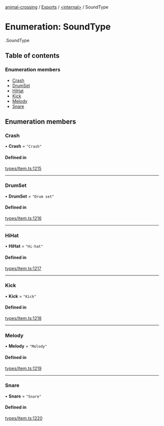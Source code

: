 [animal-crossing](../README.md) / [Exports](../modules.md) / [<internal\>](../modules/internal_.md) / SoundType

# Enumeration: SoundType

[<internal>](../modules/internal_.md).SoundType

## Table of contents

### Enumeration members

- [Crash](internal_.SoundType.md#crash)
- [DrumSet](internal_.SoundType.md#drumset)
- [HiHat](internal_.SoundType.md#hihat)
- [Kick](internal_.SoundType.md#kick)
- [Melody](internal_.SoundType.md#melody)
- [Snare](internal_.SoundType.md#snare)

## Enumeration members

### Crash

• **Crash** = `"Crash"`

#### Defined in

[types/Item.ts:1215](https://github.com/Norviah/animal-crossing/blob/d6e407b/module/types/Item.ts#L1215)

___

### DrumSet

• **DrumSet** = `"Drum set"`

#### Defined in

[types/Item.ts:1216](https://github.com/Norviah/animal-crossing/blob/d6e407b/module/types/Item.ts#L1216)

___

### HiHat

• **HiHat** = `"Hi-hat"`

#### Defined in

[types/Item.ts:1217](https://github.com/Norviah/animal-crossing/blob/d6e407b/module/types/Item.ts#L1217)

___

### Kick

• **Kick** = `"Kick"`

#### Defined in

[types/Item.ts:1218](https://github.com/Norviah/animal-crossing/blob/d6e407b/module/types/Item.ts#L1218)

___

### Melody

• **Melody** = `"Melody"`

#### Defined in

[types/Item.ts:1219](https://github.com/Norviah/animal-crossing/blob/d6e407b/module/types/Item.ts#L1219)

___

### Snare

• **Snare** = `"Snare"`

#### Defined in

[types/Item.ts:1220](https://github.com/Norviah/animal-crossing/blob/d6e407b/module/types/Item.ts#L1220)
